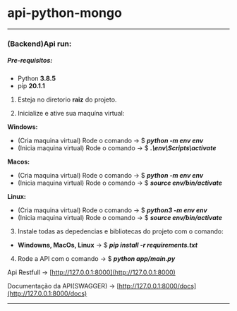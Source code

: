 # api-python-mongo

___________________________________________________________________________________

### (Backend)Api run:
##### Pre-requisitos:
- Python **3.8.5**
- pip **20.1.1**

1. Esteja no diretorio **raiz** do projeto.

2. Inicialize e ative sua maquína virtual:

**Windows:**
- (Cria maquina virtual) Rode o comando -> $ **_python -m env env_**
- (Inicia maquina virtual) Rode o comando -> $ **_.\env\Scripts\activate_**

**Macos:** 
- (Cria maquina virtual) Rode o comando -> $ **_python -m env env_**
- (Inicia maquina virtual) Rode o comando -> $ **_source env/bin/activate_**

**Linux:**
- (Cria maquina virtual) Rode o comando -> $ **_python3 -m env env_**
- (Inicia maquina virtual) Rode o comando -> $ **_source env/bin/activate_**

3. Instale todas as depedencias e bibliotecas do projeto com o comando:

- **Windowns, MacOs, Linux** -> $ **_pip install -r requirements.txt_**

4. Rode a API com o comando -> $ **_python app/main.py_**

Api Restfull -> [http://127.0.0.1:8000](http://127.0.0.1:8000)

Documentação da API(SWAGGER) -> [http://127.0.0.1:8000/docs](http://127.0.0.1:8000/docs)

___________________________________________________________________________________

